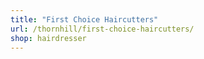 ```yaml
---
title: "First Choice Haircutters"
url: /thornhill/first-choice-haircutters/
shop: hairdresser
---
```

